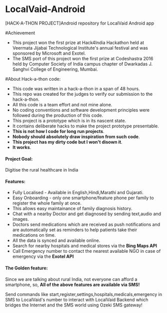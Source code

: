 # LocalVaid-Android
[HACK-A-THON PROJECT]Android repository for LocalVaid Android app

#Achievement
* This project won the first prize at Hack4India Hackathon held at Veermata Jijabai Technological Institute's annual festival and was sponsored by Microsoft and Exotel.
* The SMS port of this project won the first prize at Codeshastra 2016 held by Computer Society of India campus chapter of Dwarkadas J. Sanghvi College of Engineering, Mumbai.

#About Hack-a-thon code:

* This code was written in a hack-a-thon in a span of 48 hours.
* This repo was created for the judges to verify our submission to the hack-a-thon.
* All this code is a team effort and not mine alone.
* No coding conventions and software development principles were followed during the 
production of this code.
* This project is a prototype which is in its nascent state.
* It contains deliberate hacks to make the project prototype presentable.
* __This is not how I code for long run projects__.
* __Nobody should absolutely draw inspiration from such code__.
* __This project has my dirty code but I won't disown it__.
* __It works__.

#### Project Goal:
Digitise the rural healthcare in India

#### Features:
* Fully Localised -  Available in English,Hindi,Marathi and Gujarati.
* Easy Onboarding - only one smartphone/feature phone per family to register the whole family at once.
* This allows easy maintainance of family diagnosis history.
* Chat with a nearby Doctor and get diagnosed by sending text,audio and images.
* Doctors send medications which are received as push notifications and are automatically set as reminders to help patients take their medications on time.
* All the data is synced and available online.
* Search for nearby hospitals and medical stores via the __Bing Maps API__
* Call Emergency number to contact the nearest available NGO in case of emergency via the __Exotel API__

#### The Golden feature:

Since we are talking about rural India, not everyone can afford a smartphone, so,
__All of the above features are available via SMS!__

Send commands like start,register,settings,hospitals,medicals,emergency in SMS to LocalVaid's number to interact with LocalVaid Backend which bridges the Internet and the SMS world using Ozeki SMS gateway! 
